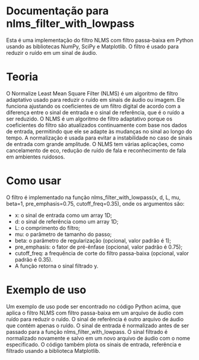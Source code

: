 # Documentação para nlms_filter_with_lowpass
Esta é uma implementação do filtro NLMS com filtro passa-baixa em Python usando as bibliotecas NumPy, SciPy e Matplotlib. O filtro é usado para reduzir o ruído em um sinal de áudio.

# Teoria 

O Normalize Least Mean Square Filter (NLMS) é um algoritmo de filtro adaptativo usado para reduzir o ruído em sinais de áudio ou imagem. Ele funciona ajustando os coeficientes de um filtro digital de acordo com a diferença entre o sinal de entrada e o sinal de referência, que é o ruído a ser reduzido. O NLMS é um algoritmo de filtro adaptativo porque os coeficientes do filtro são atualizados continuamente com base nos dados de entrada, permitindo que ele se adapte às mudanças no sinal ao longo do tempo. A normalização é usada para evitar a instabilidade no caso de sinais de entrada com grande amplitude. O NLMS tem várias aplicações, como cancelamento de eco, redução de ruído de fala e reconhecimento de fala em ambientes ruidosos.

# Como usar
O filtro é implementado na função nlms_filter_with_lowpass(x, d, L, mu, beta=1, pre_emphasis=0.75, cutoff_freq=0.35), onde os argumentos são:

- x: o sinal de entrada como um array 1D;
- d: o sinal de referência como um array 1D;
- L: o comprimento do filtro;
- mu: o parâmetro de tamanho do passo;
- beta: o parâmetro de regularização (opcional, valor padrão é 1);
- pre_emphasis: o fator de pré-ênfase (opcional, valor padrão é 0.75);
- cutoff_freq: a frequência de corte do filtro passa-baixa (opcional, valor padrão é 0.35).
- A função retorna o sinal filtrado y.

# Exemplo de uso
Um exemplo de uso pode ser encontrado no código Python acima, que aplica o filtro NLMS com filtro passa-baixa em um arquivo de áudio com ruído para reduzir o ruído. O sinal de referência é outro arquivo de áudio que contém apenas o ruído. O sinal de entrada é normalizado antes de ser passado para a função nlms_filter_with_lowpass. O sinal filtrado é normalizado novamente e salvo em um novo arquivo de áudio com o nome especificado. O código também plota os sinais de entrada, referência e filtrado usando a biblioteca Matplotlib.
